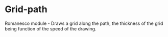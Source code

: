 # Grid-path
Romanesco module - Draws a grid along the path, the thickness of the grid being function of the speed of the drawing.
